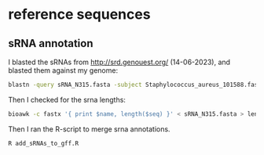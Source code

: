# reference sequences

## sRNA annotation

I blasted the sRNAs from http://srd.genouest.org/ (14-06-2023), and blasted them against my genome: 

```bash
blastn -query sRNA_N315.fasta -subject Staphylococcus_aureus_101588.fasta -max_target_seqs 1 -out blast_srnas.txt -outfmt 6
```

Then I checked for the srna lengths:

```bash
bioawk -c fastx '{ print $name, length($seq) }' < sRNA_N315.fasta > lengths.tsv
```

Then I ran the R-script to merge srna annotations.

```bash
R add_sRNAs_to_gff.R
```

